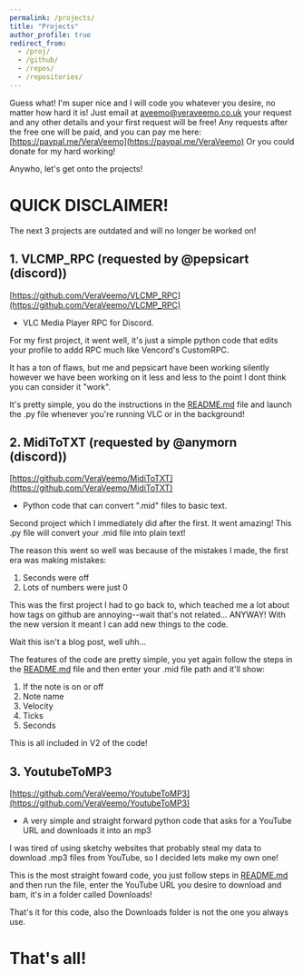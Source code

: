 ```yaml
---
permalink: /projects/
title: "Projects"
author_profile: true
redirect_from: 
  - /proj/
  - /github/
  - /repos/
  - /repositories/
---
```


Guess what! I'm super nice and I will code you whatever you desire, no matter how hard it is! Just email at aveemo@veraveemo.co.uk your request and any other details and your first request will be free! Any requests after the free one will be paid, and you can pay me here: [https://paypal.me/VeraVeemo](https://paypal.me/VeraVeemo)
 Or you could donate for my hard working!

Anywho, let's get onto the projects!

# QUICK DISCLAIMER!
The next 3 projects are outdated and will no longer be worked on!


## 1. VLCMP_RPC (requested by @pepsicart (discord))
[https://github.com/VeraVeemo/VLCMP_RPC](https://github.com/VeraVeemo/VLCMP_RPC)
- VLC Media Player RPC for Discord.

For my first project, it went well, it's just a simple python code that edits your profile to addd RPC much like Vencord's CustomRPC.

It has a ton of flaws, but me and pepsicart have been working silently however we have been working on it less and less to the point I dont think you can consider it "work".

It's pretty simple, you do the instructions in the [README.md](https://github.com/VeraVeemo/VLCMP_RPC/blob/main/README.md) file and launch the .py file whenever you're running VLC or in the background!

## 2. MidiToTXT (requested by @anymorn (discord))
[https://github.com/VeraVeemo/MidiToTXT](https://github.com/VeraVeemo/MidiToTXT)
- Python code that can convert ".mid" files to basic text.

Second project which I immediately did after the first. It went amazing! This .py file will convert your .mid file into plain text!

The reason this went so well was because of the mistakes I made, the first era was making mistakes:
1. Seconds were off
2. Lots of numbers were just 0

This was the first project I had to go back to, which teached me a lot about how tags on github are annoying--wait that's not related... ANYWAY! With the new version it meant I can add new things to the code.

Wait this isn't a blog post, well uhh...

The features of the code are pretty simple, you yet again follow the steps in the [README.md](https://github.com/VeraVeemo/MidiToTXT/blob/main/README.md) file and then enter your .mid file path and it'll show:
1. If the note is on or off
2. Note name
3. Velocity
4. Ticks
5. Seconds

This is all included in V2 of the code!

## 3. YoutubeToMP3
[https://github.com/VeraVeemo/YoutubeToMP3](https://github.com/VeraVeemo/YoutubeToMP3)
- A very simple and straight forward python code that asks for a YouTube URL and downloads it into an mp3

I was tired of using sketchy websites that probably steal my data to download .mp3 files from YouTube, so I decided lets make my own one!

This is the most straight foward code, you just follow steps in [README.md](https://github.com/VeraVeemo/YoutubeToMP3/blob/main/README.md) and then run the file, enter the YouTube URL you desire to download and bam, it's in a folder called Downloads!

That's it for this code, also the Downloads folder is not the one you always use.

That's all!
======
